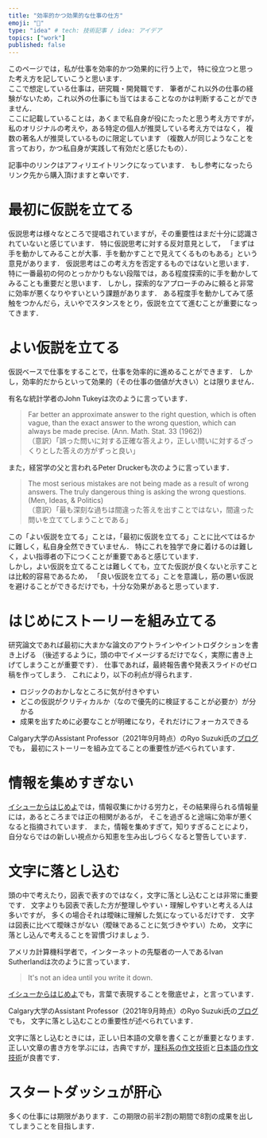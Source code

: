 ```yaml
---
title: "効率的かつ効果的な仕事の仕方"
emoji: "📝"
type: "idea" # tech: 技術記事 / idea: アイデア
topics: ["work"]
published: false
---
```


このページでは，私が仕事を効率的かつ効果的に行う上で，
特に役立つと思った考え方を記していこうと思います．  
ここで想定している仕事は，研究職・開発職です．
筆者がこれ以外の仕事の経験がないため，これ以外の仕事にも当てはまることなのかは判断することができません．  
ここに記載していることは，あくまで私自身が役にたったと思う考え方ですが，
私のオリジナルの考えや，ある特定の個人が推奨している考え方ではなく，
複数の著名人が推奨しているものに限定しています
（複数人が同じようなことを言っており，かつ私自身が実践して有効だと感じたもの）．

記事中のリンクはアフィリエイトリンクになっています．
もし参考になったらリンク先から購入頂けますと幸いです．

# 最初に仮説を立てる

仮説思考は様々なところで提唱されていますが，その重要性はまだ十分に認識されていないと感じています．
特に仮説思考に対する反対意見として，
「まずは手を動かしてみることが大事．手を動かすことで見えてくるものもある」という意見があります．
仮説思考はこの考え方を否定するものではないと思います．
特に一番最初の何のとっかかりもない段階では，ある程度探索的に手を動かしてみることも重要だと思います．
しかし，探索的なアプローチのみに頼ると非常に効率が悪くなりやすいという課題があります．
ある程度手を動かしてみて感触をつかんだら，えいやでスタンスをとり，仮説を立てて進むことが重要になってきます．

# よい仮説を立てる

仮説ベースで仕事をすることで，仕事を効率的に進めることができます．
しかし，効率的だからといって効果的（その仕事の価値が大きい）とは限りません．

有名な統計学者のJohn Tukeyは次のように言っています．

> Far better an approximate answer to the right question, which is often vague, than the exact answer to the wrong question, which can always be made precise. (Ann. Math. Stat. 33 (1962))  
> （意訳）「誤った問いに対する正確な答えより，正しい問いに対するざっくりとした答えの方がずっと良い」

また，経営学の父と言われるPeter Druckerも次のように言っています．

> The most serious mistakes are not being made as a result of wrong answers. The truly dangerous thing is asking the wrong questions. (Men, Ideas, & Politics)  
> （意訳）「最も深刻な過ちは間違った答えを出すことではない，間違った問いを立ててしまうことである」

この「よい仮説を立てる」ことは，「最初に仮説を立てる」ことに比べてはるかに難しく，私自身全然できていません．
特にこれを独学で身に着けるのは難しく，よい指導者の下につくことが重要であると感じています．  
しかし，よい仮説を立てることは難しくても，立てた仮説が良くないと示すことは比較的容易であるため，
「良い仮説を立てる」ことを意識し，筋の悪い仮説を避けることができるだけでも，十分な効果があると思っています．

# はじめにストーリーを組み立てる

研究論文であれば最初に大まかな論文のアウトラインやイントロダクションを書き上げる
（後述するように，頭の中でイメージするだけでなく，実際に書き上げてしまうことが重要です）．
仕事であれば，最終報告書や発表スライドのゼロ稿を作ってしまう．
これにより，以下の利点が得られます．

- ロジックのおかしなところに気が付きやすい
- どこの仮説がクリティカルか（なので優先的に検証することが必要か）が分かる
- 成果を出すために必要なことが明確になり，それだけにフォーカスできる

Calgary大学のAssistant Professor（2021年9月時点）のRyo Suzuki氏の[ブログ](https://note.com/ryosuzuki/n/ndae1d84d6103)でも，
最初にストーリーを組み立てることの重要性が述べられています．

# 情報を集めすぎない

[イシューからはじめよ](https://amzn.to/3DOzjq1)では，情報収集にかける労力と，その結果得られる情報量には，あるところまでは正の相関があるが，
そこを過ぎると途端に効率が悪くなると指摘されています．
また，情報を集めすぎて，知りすぎることにより，自分ならではの新しい視点から知恵を生み出しづらくなると警告しています．

# 文字に落とし込む

頭の中で考えたり，図表で表すのではなく，文字に落とし込むことは非常に重要です．
文字よりも図表で表した方が整理しやすい・理解しやすいと考える人は多いですが，
多くの場合それは曖昧に理解した気になっているだけです．
文字は図表に比べて曖昧さがない（曖昧であることに気づきやすい）ため，
文字に落とし込んで考えることを習慣づけましょう．

アメリカ計算機科学者で，インターネットの先駆者の一人であるIvan Sutherlandは次のように言っています．

> It's not an idea until you write it down.

[イシューからはじめよ](https://amzn.to/3DOzjq1)でも，言葉で表現することを徹底せよ，と言っています．

Calgary大学のAssistant Professor（2021年9月時点）のRyo Suzuki氏の[ブログ](https://note.com/ryosuzuki/n/ndae1d84d6103)でも，
文字に落とし込むことの重要性が述べられています．

文字に落とし込むときには，正しい日本語の文章を書くことが重要となります．
正しい文章の書き方を学ぶには，古典ですが，[理科系の作文技術](https://amzn.to/3yHudIp)と[日本語の作文技術](https://amzn.to/3jLwEWn)が良書です．

# スタートダッシュが肝心

多くの仕事には期限があります．この期限の前半2割の期間で8割の成果を出してしまうことを目指します．